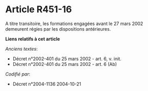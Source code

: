 # Article R451-16

A titre transitoire, les formations engagées avant le 27 mars 2002 demeurent régies par les dispositions antérieures.

**Liens relatifs à cet article**

_Anciens textes_:

  - Décret n°2002-401 du 25 mars 2002 - art. 6, v. init.
  - Décret n°2002-401 du 25 mars 2002 - art. 6 (Ab)

_Codifié par_:

  - Décret n°2004-1136 2004-10-21
